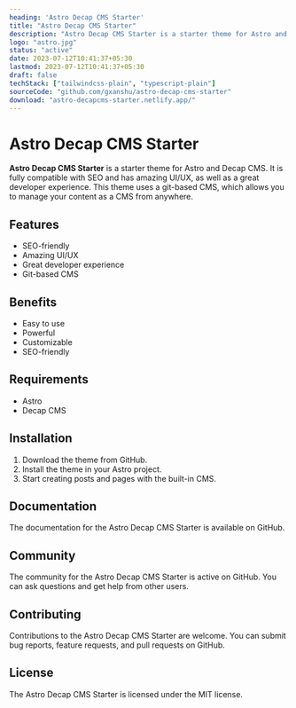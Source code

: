 ```yaml
---
heading: 'Astro Decap CMS Starter'
title: "Astro Decap CMS Starter"
description: "Astro Decap CMS Starter is a starter theme for Astro and Decap CMS. It is fully compatible with SEO and has amazing UI/UX, as well as a great developer experience."
logo: "astro.jpg"
status: "active"
date: 2023-07-12T10:41:37+05:30
lastmod: 2023-07-12T10:41:37+05:30
draft: false
techStack: ["tailwindcss-plain", "typescript-plain"]
sourceCode: "github.com/gxanshu/astro-decap-cms-starter"
download: "astro-decapcms-starter.netlify.app/"
---
```


# Astro Decap CMS Starter

**Astro Decap CMS Starter** is a starter theme for Astro and Decap CMS. It is fully compatible with SEO and has amazing UI/UX, as well as a great developer experience. This theme uses a git-based CMS, which allows you to manage your content as a CMS from anywhere.

## Features

- SEO-friendly
- Amazing UI/UX
- Great developer experience
- Git-based CMS

## Benefits

- Easy to use
- Powerful
- Customizable
- SEO-friendly

## Requirements

- Astro
- Decap CMS

## Installation

1. Download the theme from GitHub.
2. Install the theme in your Astro project.
3. Start creating posts and pages with the built-in CMS.

## Documentation

The documentation for the Astro Decap CMS Starter is available on GitHub.

## Community

The community for the Astro Decap CMS Starter is active on GitHub. You can ask questions and get help from other users.

## Contributing

Contributions to the Astro Decap CMS Starter are welcome. You can submit bug reports, feature requests, and pull requests on GitHub.

## License

The Astro Decap CMS Starter is licensed under the MIT license.
